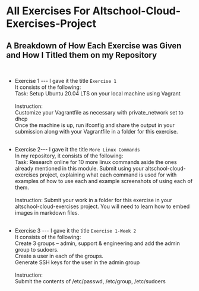 # All Exercises For Altschool-Cloud-Exercises-Project #
 
## A Breakdown of How Each Exercise was Given and How I Titled them on my Repository ##
<br>

* Exercise 1  --- I gave it the title ``` Exercise 1 ``` <br>
It consists of the following: <br>
Task: Setup Ubuntu 20.04 LTS on your local machine using Vagrant<br><br>
Instruction: <br>
Customize your Vagrantfile as necessary with private_network set to dhcp <br>
Once the machine is up, run ifconfig and share the output in your submission along with your Vagrantfile in a folder for this exercise. <br><br>

* Exercise 2--- I gave it the title ``` More Linux Commands ``` <br>
In my repository, it consists of the following: <br>
Task: Research online for 10 more linux commands aside the ones already mentioned in this module. Submit using your altschool-cloud-exercises project, explaining what each command is used for with examples of how to use each and example screenshots of using each of them. <br><br>
Instruction: Submit your work in a folder for this exercise in your altschool-cloud-exercises project. You will need to learn how to embed images in markdown files. <br><br>

* Exercise 3 --- I gave it the title ``` Exercise 1-Week 2 ``` <br>
It consists of the following: <br>
Create 3 groups – admin, support & engineering and add the admin group to sudoers. <br>
Create a user in each of the groups. <br>
Generate SSH keys for the user in the admin group <br><br>
Instruction: <br>
Submit the contents of /etc/passwd, /etc/group, /etc/sudoers <br><br>

